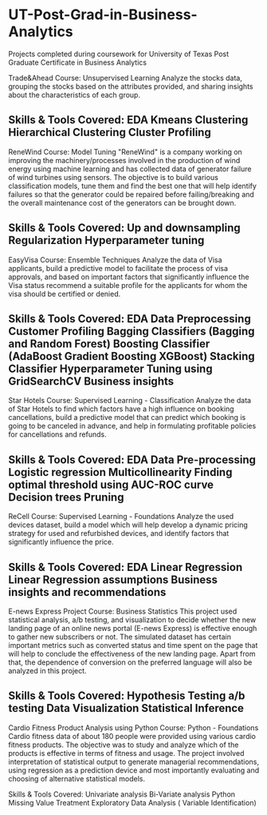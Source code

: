 # UT-Post-Grad-in-Business-Analytics

Projects completed during coursework for University of Texas Post Graduate Certificate in Business Analytics

Trade&Ahead
Course: Unsupervised Learning
Analyze the stocks data, grouping the stocks based on the attributes provided, and sharing insights about the characteristics of each group.

Skills & Tools Covered:
EDA
Kmeans Clustering
Hierarchical Clustering
Cluster Profiling
------------------------------
ReneWind
Course: Model Tuning
"ReneWind" is a company working on improving the machinery/processes involved in the production of wind energy using machine learning and has collected data of generator failure of wind turbines using sensors. The objective is to build various classification models, tune them and find the best one that will help identify failures so that the generator could be repaired before failing/breaking and the overall maintenance cost of the generators can be brought down.

Skills & Tools Covered:
Up and downsampling
Regularization
Hyperparameter tuning
------------------------------
EasyVisa
Course: Ensemble Techniques
Analyze the data of Visa applicants, build a predictive model to facilitate the process of visa approvals, and based on important factors that significantly influence the Visa status recommend a suitable profile for the applicants for whom the visa should be certified or denied.

Skills & Tools Covered:
EDA
Data Preprocessing
Customer Profiling
Bagging Classifiers (Bagging and Random Forest)
Boosting Classifier (AdaBoost
Gradient Boosting
XGBoost)
Stacking Classifier
Hyperparameter Tuning using GridSearchCV
Business insights
-----------------------------
Star Hotels
Course: Supervised Learning - Classification
Analyze the data of Star Hotels to find which factors have a high influence on booking cancellations, build a predictive model that can predict which booking is going to be canceled in advance, and help in formulating profitable policies for cancellations and refunds.

Skills & Tools Covered:
EDA
Data Pre-processing
Logistic regression
Multicollinearity
Finding optimal threshold using AUC-ROC curve
Decision trees
Pruning
-----------------------------
ReCell
Course: Supervised Learning - Foundations
Analyze the used devices dataset, build a model which will help develop a dynamic pricing strategy for used and refurbished devices, and identify factors that significantly influence the price.

Skills & Tools Covered:
EDA
Linear Regression
Linear Regression assumptions
Business insights and recommendations
------------------------------
E-news Express Project
Course: Business Statistics
This project used statistical analysis, a/b testing, and visualization to decide whether the new landing page of an online news portal (E-news Express) is effective enough to gather new subscribers or not. The simulated dataset has certain important metrics such as converted status and time spent on the page that will help to conclude the effectiveness of the new landing page. Apart from that, the dependence of conversion on the preferred language will also be analyzed in this project.

Skills & Tools Covered:
Hypothesis Testing
a/b testing
Data Visualization
Statistical Inference
------------------------------
Cardio Fitness Product Analysis using Python
Course: Python - Foundations
Cardio fitness data of about 180 people were provided using various cardio fitness products. The objective was to study and analyze which of the products is effective in terms of fitness and usage. The project involved interpretation of statistical output to generate managerial recommendations, using regression as a prediction device and most importantly evaluating and choosing of alternative statistical models.

Skills & Tools Covered:
Univariate analysis
Bi-Variate analysis
Python
Missing Value Treatment
Exploratory Data Analysis ( Variable Identification)
